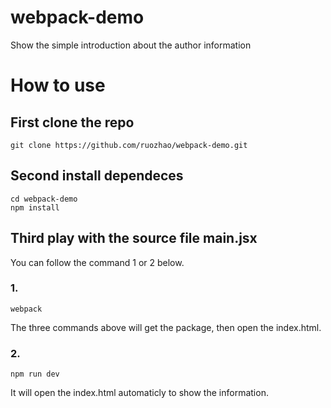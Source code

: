 # webpack-demo
Show the simple introduction about the author information

# How to use
## First clone the repo
```
git clone https://github.com/ruozhao/webpack-demo.git
```

## Second install dependeces
```
cd webpack-demo
npm install
```

## Third play with the source file main.jsx
You can follow the command 1 or 2 below.
### 1.
```
webpack
```
The three commands above will get the package, then open the index.html.

### 2.
```
npm run dev
```
It will open the index.html automaticly to show the information.
